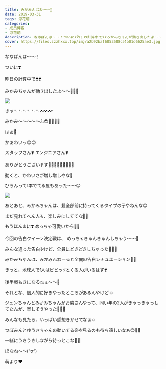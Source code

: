 ```yaml
---
title: みかみんぱわ〜〜🐥
date: 2019-03-31
tags: 涼花萌
categories: 
- 成员博客
- 涼花萌
description: ななばんは〜〜！ついに❣️昨日の計算中で❣️❣️みかみちゃんが動き出したよ〜〜💓💓💓きゃ〜〜〜〜〜〜💕💕💕💕💕みかみ〜〜〜〜〜ん😍💓💓💓💓...
cover: https://files.zzzhxxx.top/img/a2b92baf6053588c34b01d6625ae3.jpg 
---
```







ななばんは〜〜！






ついに❣️


昨日の計算中で❣️❣️




みかみちゃんが動き出したよ〜〜💓💓💓


![](https://files.zzzhxxx.top/img/a2b92baf6053588c34b01d6625ae3.jpg)






きゃ〜〜〜〜〜〜💕💕💕💕💕

みかみ〜〜〜〜〜ん😍💓💓💓💓



はぁ💓

かぁわいっ😍😍






スタッフさん❣️
エンジニアさん❣️

ありがとうございます🙇🏼‍♀️🙇🏼‍♀️🙇🏼‍♀️





動くと、かわいさが増し増しやな💓







ぴろんって1本でてる髪もあった〜〜😊

![](https://files.zzzhxxx.top/img/a2b92baf6053588c34b01d6625ae3-01.jpg)





あとあと、みかみちゃんは、髪全部前に持ってくるタイプの子やねんな😊






まだ見れてへん人も、楽しみにしててな💓💓







もうほんまに❣️
めっちゃ可愛いから💓💓






今回の告白クイーン決定戦は、
めっちゃきゅんきゅんしちゃう〜〜🥰



みんな違った告白やけど、全員にどきどきしちゃった🙈💓💓








みかみちゃんは、みかみんわーるど全開の告白シチュエーション💓💓





きっと、地球人で1人はビビッ⚡️とくる人がいるはず❣️






後半戦もきになるねぇ〜〜🤫







それとな、個人的に好きやったところがあるんやけど☺️


ジュンちゃんとみかみちゃんがお隣さんやって、同い年の2人がきゃっきゃっしてたんが、楽しそうやった🐥💓🍬







みんなも見たら、いっぱい感想きかせてなぁ☺️







つぼみんとゆうきちゃんの動いてる姿を見るのも待ち遠しいなぁ😊💓💓




一緒にうきうきしながら待っとこな🐒🐒









ほなね〜〜(*^o^*)



萌より❤︎


